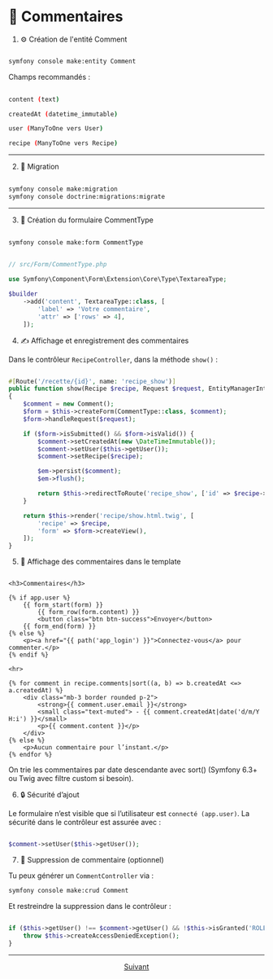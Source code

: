 # 💬 Commentaires

1. ⚙️ Création de l'entité Comment

```bash

symfony console make:entity Comment

```


Champs recommandés :

```bash
  
content (text)

createdAt (datetime_immutable)

user (ManyToOne vers User)

recipe (ManyToOne vers Recipe)

```

---

2. 🧪 Migration

```bash
  
symfony console make:migration
symfony console doctrine:migrations:migrate

```

---

3. 📝 Création du formulaire CommentType

```bash
  
symfony console make:form CommentType

```


```php
  
// src/Form/CommentType.php

use Symfony\Component\Form\Extension\Core\Type\TextareaType;

$builder
    ->add('content', TextareaType::class, [
        'label' => 'Votre commentaire',
        'attr' => ['rows' => 4],
    ]);

```

4. ✍️ Affichage et enregistrement des commentaires

Dans le contrôleur `RecipeController`, dans la méthode `show()` :

```php

#[Route('/recette/{id}', name: 'recipe_show')]
public function show(Recipe $recipe, Request $request, EntityManagerInterface $em): Response
{
    $comment = new Comment();
    $form = $this->createForm(CommentType::class, $comment);
    $form->handleRequest($request);

    if ($form->isSubmitted() && $form->isValid()) {
        $comment->setCreatedAt(new \DateTimeImmutable());
        $comment->setUser($this->getUser());
        $comment->setRecipe($recipe);

        $em->persist($comment);
        $em->flush();

        return $this->redirectToRoute('recipe_show', ['id' => $recipe->getId()]);
    }

    return $this->render('recipe/show.html.twig', [
        'recipe' => $recipe,
        'form' => $form->createView(),
    ]);
}

```

5. 🧾 Affichage des commentaires dans le template

```twig

<h3>Commentaires</h3>

{% if app.user %}
    {{ form_start(form) }}
        {{ form_row(form.content) }}
        <button class="btn btn-success">Envoyer</button>
    {{ form_end(form) }}
{% else %}
    <p><a href="{{ path('app_login') }}">Connectez-vous</a> pour commenter.</p>
{% endif %}

<hr>

{% for comment in recipe.comments|sort((a, b) => b.createdAt <=> a.createdAt) %}
    <div class="mb-3 border rounded p-2">
        <strong>{{ comment.user.email }}</strong>
        <small class="text-muted"> - {{ comment.createdAt|date('d/m/Y H:i') }}</small>
        <p>{{ comment.content }}</p>
    </div>
{% else %}
    <p>Aucun commentaire pour l’instant.</p>
{% endfor %}

```
On trie les commentaires par date descendante avec sort() (Symfony 6.3+ ou Twig avec filtre custom si besoin).

6. 🔒 Sécurité d’ajout

Le formulaire n’est visible que si l’utilisateur est `connecté (app.user)`. La sécurité dans le contrôleur est assurée avec :

```php

$comment->setUser($this->getUser());

```

7. 🧹 Suppression de commentaire (optionnel)

Tu peux générer un `CommentController` via :

```bash
symfony console make:crud Comment
```

Et restreindre la suppression dans le contrôleur :

```php

if ($this->getUser() !== $comment->getUser() && !$this->isGranted('ROLE_ADMIN')) {
    throw $this->createAccessDeniedException();
}

```

---

<p align="center">
  <a href="./filtrePersonnalise.md">Suivant</a>
</p>